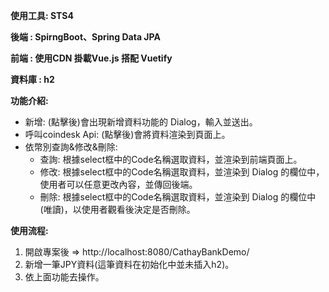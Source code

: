 **使用工具: STS4** 

**後端 : SpirngBoot、Spring Data JPA**

**前端 : 使用CDN 掛載Vue.js 搭配 Vuetify**

**資料庫 : h2**

**功能介紹:** 
  * 新增: (點擊後)會出現新增資料功能的 Dialog，輸入並送出。
  * 呼叫coindesk Api: (點擊後)會將資料渲染到頁面上。
  * 依幣別查詢&修改&刪除:
     - 查詢: 根據select框中的Code名稱選取資料，並渲染到前端頁面上。
     - 修改: 根據select框中的Code名稱選取資料，並渲染到 Dialog 的欄位中，使用者可以任意更改內容，並傳回後端。
     - 刪除: 根據select框中的Code名稱選取資料，並渲染到 Dialog 的欄位中(唯讀)，以使用者觀看後決定是否刪除。

**使用流程:**
1.	開啟專案後 => http://localhost:8080/CathayBankDemo/
2.	新增一筆JPY資料(這筆資料在初始化中並未插入h2)。
3.	依上面功能去操作。
